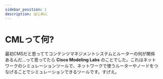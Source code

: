 ```yaml
---
sidebar_position: 1
description: はじめに
---
```


# CMLって何?
最初CMSだと思っててコンテンツマネジメントシステムとルーターの何が関係あるんだ…って思ってたら **Cisco Modeling Labs** のことでした。これはネットワークのシミュレーションツールで、ネットワークで使うルーターやノードをつなげることでシミュレーションできるツールです。すげえ。

